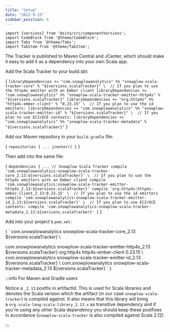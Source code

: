 ```yaml
---
title: "Setup"
date: "2022-9-15"
sidebar_position: 0
---
```


```mdx-code-block
import {versions} from '@site/src/componentVersions';
import CodeBlock from '@theme/CodeBlock';
import Tabs from '@theme/Tabs';
import TabItem from '@theme/TabItem';
```

The Tracker is published to Maven Central and JCenter, which should make it easy to add it as a dependency into your own Scala app.
<Tabs groupId="packager">
<TabItem value="sbt" label="sbt" default>

Add the Scala Tracker to your build.sbt:

<CodeBlock language="scala" title="build.sbt">{
`libraryDependencies += "com.snowplowanalytics" %% "snowplow-scala-tracker-core" % "${versions.scalaTracker}"
\ 
// If you plan to use the http4s emitter with an Ember client
libraryDependencies += "com.snowplowanalytics" %% "snowplow-scala-tracker-emitter-http4s" % "${versions.scalaTracker}"
libraryDependencies += "org.http4s" %% "http4s-ember-client" % "0.23.15"
\ 
// If you plan to use the id emitters:
libraryDependencies += "com.snowplowanalytics" %% "snowplow-scala-tracker-emitter-id" % "${versions.scalaTracker}"
\ 
// If you plan to use EC2/GCE contexts:
libraryDependencies += "com.snowplowanalytics" %% "snowplow-scala-tracker-metadata" % "${versions.scalaTracker}"`
}</CodeBlock>
</TabItem>

<TabItem value="gradle" label="Gradle">

Add our Maven repository in your `build.gradle` file:

<CodeBlock language="gradle" title="build.gradle">{
`repositories {
    ...
    jcenter()
}`
}</CodeBlock>

Then add into the same file:

<CodeBlock language="gradle" title="build.gradle">{
`dependencies {
    ...
    // Snowplow Scala Tracker
    compile 'com.snowplowanalytics:snowplow-scala-tracker-core_2.13:${versions.scalaTracker}'
\ 
    // If you plan to use the http4s emitters with an Ember client
    compile 'com.snowplowanalytics:snowplow-scala-tracker-emitter-http4s_2.13:${versions.scalaTracker}'
    compile 'org.http4s:http4s-ember-client_2.13:0.23.15'
\ 
    // If you plan to use the id emitters
    compile 'com.snowplowanalytics:snowplow-scala-tracker-emitter-id_2.13:${versions.scalaTracker}'
\ 
    // If you plan to use EC2/GCE contexts:
    compile 'com.snowplowanalytics:snowplow-scala-tracker-metadata_2.13:${versions.scalaTracker}'
}`
}</CodeBlock>
</TabItem>

<TabItem value="maven" label="Maven">

Add into your project's `pom.xml`:

<CodeBlock language="maven" title="pom.xml">{
`<dependency>
    <groupId>com.snowplowanalytics</groupId>
    <artifactId>snowplow-scala-tracker-core_2.13</artifactId>
    <version>${versions.scalaTracker}</version>
</dependency>
\ 
<!-- If you plan to use the http4s emitter with an Ember client: -->
<dependency>
    <groupId>com.snowplowanalytics</groupId>
    <artifactId>snowplow-scala-tracker-emitter-http4s_2.13</artifactId>
    <version>${versions.scalaTracker}</version>
</dependency>
<dependency>
    <groupId>org.http4s</groupId>
    <artifactId>http4s-ember-client</artifactId>
    <version>0.23.15</version>
</dependency>
\ 
<!-- If you plan to use the id emitters: -->
<dependency>
    <groupId>com.snowplowanalytics</groupId>
    <artifactId>snowplow-scala-tracker-emitter-id_2.13</artifactId>
    <version>${versions.scalaTracker}</version>
</dependency>
\ 
<!-- If you plan to use EC2/GCE contexts: -->
<dependency>
    <groupId>com.snowplowanalytics</groupId>
    <artifactId>snowplow-scala-tracker-metadata_2.13</artifactId>
    <version>${versions.scalaTracker}</version>
</dependency>`
}</CodeBlock>

</TabItem>
</Tabs>

:::info For Maven and Gradle users

Notice a `_2.13` postfix in artifactId. This is used for Scala libraries and denotes the Scala version which the artifact (in our case `snowplow-scala-tracker`) is compiled against. It also means that this library will bring a `org.scala-lang:scala-library_2.13.x` as transitive dependency and if you're using any other Scala dependency you should keep these postfixes in accordance (`snowplow-scala-tracker` is also compiled against Scala 2.12).

:::
